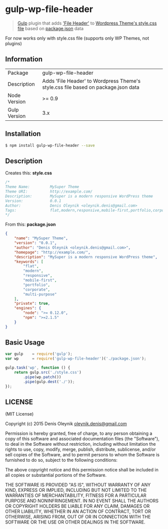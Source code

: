 # gulp-wp-file-header

> [Gulp](https://github.com/gulpjs/gulp) plugin that adds ['File Header'](https://codex.wordpress.org/File_Header) to [Wordpress Theme's style.css file](https://codex.wordpress.org/Theme_Development#Theme_Stylesheet) based on [package.json](https://docs.npmjs.com/files/package.json) data

For now works only with style.css file (supports only WP Themes, not plugins)

## Information

<table>
<tr>
<td>Package</td><td>gulp-wp-file-header</td>
</tr>
<tr>
<td>Description</td>
<td>Adds 'File Header' to Wordpress Theme's style.css file based on package.json data</td>
</tr>
<tr>
<td>Node Version</td>
<td>>= 0.9</td>
</tr>
<tr>
<td>Gulp Version</td>
<td>3.x</td>
</tr>
</table>

## Installation

```bash
$ npm install gulp-wp-file-header --save
```

## Description
Creates this:
**style.css**
```css
/*
Theme Name:         MySuper Theme
Theme URI:          http://example.com/
Description:        MySuper is a modern responsive WordPress theme
Version:            0.0.1
Author:             Denis Oleynik <oleynik.denis@gmail.com>
Tags:               flat,modern,responsive,mobile-first,portfolio,corporate,multi-purpose
*/

```

From this:
**package.json**
```json
{
	"name": "MySuper Theme",
	"version": "0.0.1",
	"author": "Denis Oleynik <oleynik.denis@gmail.com>",
	"homepage": "http://example.com/",
	"description": "MySuper is a modern responsive WordPress theme",
	"keywords": [
		"flat",
		"modern",
		"responsive",
		"mobile-first",
		"portfolio",
		"corporate",
		"multi-purpose"
	],
	"private": true,
	"engines": {
		"node": ">= 0.12.0",
		"npm": ">=2.1.5"
	}
}

```
## Basic Usage

```js
var gulp    = require('gulp');
var wp      = require('gulp-wp-file-header')('./package.json');

gulp.task('wp', function () {
	return gulp.src('./style.css')
		.pipe(wp.patch())
		.pipe(gulp.dest('./'));
});
```

## LICENSE

(MIT License)

Copyright (c) 2015 Denis Oleynik <oleynik.denis@gmail.com>

Permission is hereby granted, free of charge, to any person obtaining
a copy of this software and associated documentation files (the
"Software"), to deal in the Software without restriction, including
without limitation the rights to use, copy, modify, merge, publish,
distribute, sublicense, and/or sell copies of the Software, and to
permit persons to whom the Software is furnished to do so, subject to
the following conditions:

The above copyright notice and this permission notice shall be
included in all copies or substantial portions of the Software.

THE SOFTWARE IS PROVIDED "AS IS", WITHOUT WARRANTY OF ANY KIND,
EXPRESS OR IMPLIED, INCLUDING BUT NOT LIMITED TO THE WARRANTIES OF
MERCHANTABILITY, FITNESS FOR A PARTICULAR PURPOSE AND
NONINFRINGEMENT. IN NO EVENT SHALL THE AUTHORS OR COPYRIGHT HOLDERS BE
LIABLE FOR ANY CLAIM, DAMAGES OR OTHER LIABILITY, WHETHER IN AN ACTION
OF CONTRACT, TORT OR OTHERWISE, ARISING FROM, OUT OF OR IN CONNECTION
WITH THE SOFTWARE OR THE USE OR OTHER DEALINGS IN THE SOFTWARE.